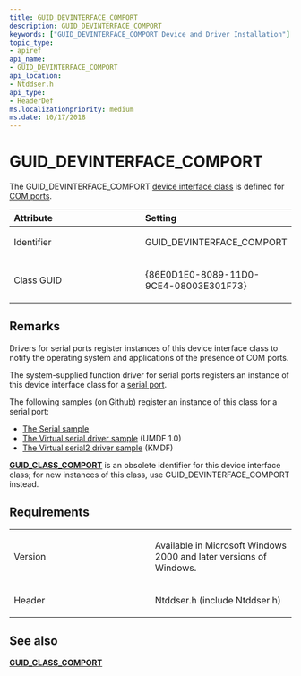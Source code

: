 ```yaml
---
title: GUID_DEVINTERFACE_COMPORT
description: GUID_DEVINTERFACE_COMPORT
keywords: ["GUID_DEVINTERFACE_COMPORT Device and Driver Installation"]
topic_type:
- apiref
api_name:
- GUID_DEVINTERFACE_COMPORT
api_location:
- Ntddser.h
api_type:
- HeaderDef
ms.localizationpriority: medium
ms.date: 10/17/2018
---
```


# GUID_DEVINTERFACE_COMPORT


The GUID_DEVINTERFACE_COMPORT [device interface class](./overview-of-device-interface-classes.md) is defined for [COM ports](/previous-versions/ff546485(v=vs.85)).

<table>
<colgroup>
<col width="50%" />
<col width="50%" />
</colgroup>
<thead>
<tr class="header">
<th align="left">Attribute</th>
<th align="left">Setting</th>
</tr>
</thead>
<tbody>
<tr class="odd">
<td align="left"><p>Identifier</p></td>
<td align="left"><p>GUID_DEVINTERFACE_COMPORT</p></td>
</tr>
<tr class="even">
<td align="left"><p>Class GUID</p></td>
<td align="left"><p>{86E0D1E0-8089-11D0-9CE4-08003E301F73}</p></td>
</tr>
</tbody>
</table>

 

Remarks
-------

Drivers for serial ports register instances of this device interface class to notify the operating system and applications of the presence of COM ports.

The system-supplied function driver for serial ports registers an instance of this device interface class for a [serial port](../serports/using-serial-sys-and-serenum-sys.md).

The following samples (on Github) register an instance of this class for a serial port:

-   [The Serial sample](https://go.microsoft.com/fwlink/p/?LinkId=617962)
-   [The Virtual serial driver sample](https://go.microsoft.com/fwlink/p/?LinkId=617963) (UMDF 1.0)
-   [The Virtual serial2 driver sample](https://go.microsoft.com/fwlink/p/?LinkId=722209) (KMDF)

[**GUID_CLASS_COMPORT**](guid-class-comport.md) is an obsolete identifier for this device interface class; for new instances of this class, use GUID_DEVINTERFACE_COMPORT instead.

Requirements
------------

<table>
<colgroup>
<col width="50%" />
<col width="50%" />
</colgroup>
<tbody>
<tr class="odd">
<td align="left"><p>Version</p></td>
<td align="left"><p>Available in Microsoft Windows 2000 and later versions of Windows.</p></td>
</tr>
<tr class="even">
<td align="left"><p>Header</p></td>
<td align="left">Ntddser.h (include Ntddser.h)</td>
</tr>
</tbody>
</table>

## See also


[**GUID_CLASS_COMPORT**](guid-class-comport.md)

